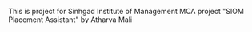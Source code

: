 This is project for Sinhgad Institute of Management MCA project "SIOM Placement Assistant" by Atharva Mali

